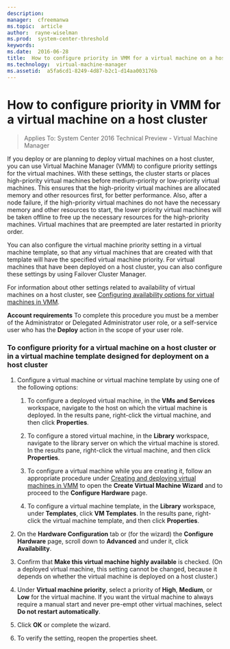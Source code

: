 ```yaml
---
description:  
manager:  cfreemanwa
ms.topic:  article
author:  rayne-wiselman
ms.prod:  system-center-threshold
keywords:  
ms.date:  2016-06-28
title:  How to configure priority in VMM for a virtual machine on a host cluster
ms.technology:  virtual-machine-manager
ms.assetid:  a5fa6cd1-8249-4d87-b2c1-d14aa003176b
---
```


# How to configure priority in VMM for a virtual machine on a host cluster

>Applies To: System Center 2016 Technical Preview - Virtual Machine Manager

If you deploy or are planning to deploy virtual machines on a host cluster, you can use Virtual Machine Manager (VMM) to configure priority settings for the virtual machines. With these settings, the cluster starts or places high-priority virtual machines before medium-priority or low-priority virtual machines. This ensures that the high-priority virtual machines are allocated memory and other resources first, for better performance. Also, after a node failure, if the high-priority virtual machines do not have the necessary memory and other resources to start, the lower priority virtual machines will be taken offline to free up the necessary resources for the high-priority machines. Virtual machines that are preempted are later restarted in priority order.

You can also configure the virtual machine priority setting in a virtual machine template, so that any virtual machines that are created with that template will have the specified virtual machine priority. For virtual machines that have been deployed on a host cluster, you can also configure these settings by using Failover Cluster Manager.

For information about other settings related to availability of virtual machines on a host cluster, see [Configuring availability options for virtual machines in VMM](Configuring-availability-options-for-virtual-machines-in-VMM.md).

**Account requirements** To complete this procedure you must be a member of the Administrator or Delegated Administrator user role, or a self-service user who has the **Deploy** action in the scope of your user role.

### To configure priority for a virtual machine on a host cluster or in a virtual machine template designed for deployment on a host cluster

1.  Configure a virtual machine or virtual machine template by using one of the following options:

    1.  To configure a deployed virtual machine, in the **VMs and Services** workspace, navigate to the host on which the virtual machine is deployed. In the results pane, right-click the virtual machine, and then click **Properties**.

    2.  To configure a stored virtual machine, in the **Library** workspace, navigate to the library server on which the virtual machine is stored. In the results pane, right-click the virtual machine, and then click **Properties**.

    3.  To configure a virtual machine while you are creating it, follow an appropriate procedure under [Creating and deploying virtual machines in VMM](Creating-and-deploying-virtual-machines-in-VMM.md) to open the **Create Virtual Machine Wizard** and to proceed to the **Configure Hardware** page.

    4.  To configure a virtual machine template, in the **Library** workspace, under **Templates**, click **VM Templates**. In the results pane, right-click the virtual machine template, and then click **Properties**.

2.  On the **Hardware Configuration** tab or (for the wizard) the **Configure Hardware** page, scroll down to **Advanced** and under it, click **Availability**.

3.  Confirm that **Make this virtual machine highly available** is checked. (On a deployed virtual machine, this setting cannot be changed, because it depends on whether the virtual machine is deployed on a host cluster.)

4.  Under **Virtual machine priority**, select a priority of **High**, **Medium**, or **Low** for the virtual machine. If you want the virtual machine to always require a manual start and never pre-empt other virtual machines, select **Do not restart automatically**.

5.  Click **OK** or complete the wizard.

6.  To verify the setting, reopen the properties sheet.



